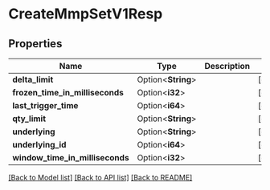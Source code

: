 # CreateMmpSetV1Resp

## Properties

Name | Type | Description | Notes
------------ | ------------- | ------------- | -------------
**delta_limit** | Option<**String**> |  | [optional]
**frozen_time_in_milliseconds** | Option<**i32**> |  | [optional]
**last_trigger_time** | Option<**i64**> |  | [optional]
**qty_limit** | Option<**String**> |  | [optional]
**underlying** | Option<**String**> |  | [optional]
**underlying_id** | Option<**i64**> |  | [optional]
**window_time_in_milliseconds** | Option<**i32**> |  | [optional]

[[Back to Model list]](../README.md#documentation-for-models) [[Back to API list]](../README.md#documentation-for-api-endpoints) [[Back to README]](../README.md)


